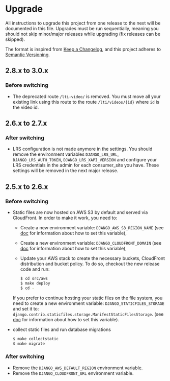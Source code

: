# Upgrade

All instructions to upgrade this project from one release to the next will be
documented in this file. Upgrades must be run sequentially, meaning you should
not skip minor/major releases while upgrading (fix releases can be skipped).

The format is inspired from [Keep a Changelog](https://keepachangelog.com/en/1.0.0/),
and this project adheres to [Semantic Versioning](https://semver.org/spec/v2.0.0.html).

## 2.8.x to 3.0.x

### Before switching

- The deprecated route `/lti-video/` is removed. You must move all your existing
  link using this route to the route `/lti/videos/{id}` where `id` is the video id.

## 2.6.x to 2.7.x

### After switching

- LRS configuration is not made anymore in the settings. You should remove the environment
  variables `DJANGO_LRS_URL`, `DJANGO_LRS_AUTH_TOKEN`, `DJANGO_LRS_XAPI_VERSION` and configure
  your LRS credentials in the admin for each consumer_site you have.
  These settings will be removed in the next major release.

## 2.5.x to 2.6.x

### Before switching

- Static files are now hosted on AWS S3 by default and served via CloudFront.
  In order to make it work, you need to:
    * Create a new environment variable: `DJANGO_AWS_S3_REGION_NAME`
      (see [doc](./docs/env.md#django_aws_s3_region_name) for information about how
      to set this variable),
    * Create a new environment variable: `DJANGO_CLOUDFRONT_DOMAIN`
      (see [doc](./docs/env.md#django_cloudfront_domain) for information about how
      to set this variable),
    * Update your AWS stack to create the necessary buckets, CloudFront distribution
      and bucket policy. To do so, checkout the new release code and run:

        ```bash
        $ cd src/aws
        $ make deploy
        $ cd -
        ```
  If you prefer to continue hosting your static files on the file system, you need to
  create a new environment variable: `DJANGO_STATICFILES_STORAGE` and set it to:
  `django.contrib.staticfiles.storage.ManifestStaticFilesStorage`.
  (see [doc](./docs/env.md#django_staticfiles_storage) for information about how
  to set this variable).

- collect static files and run database migrations

    ```bash
    $ make collectstatic
    $ make migrate
    ```

### After switching

- Remove the `DJANGO_AWS_DEFAULT_REGION` environment variable.
- Remove the `DJANGO_CLOUDFRONT_URL` environment variable.
